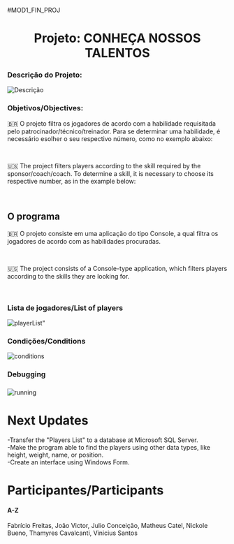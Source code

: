 #MOD1_FIN_PROJ

<h1 align="center"> Projeto: CONHEÇA NOSSOS TALENTOS </h1>


<div align="titulo" align="left">
  <h3>Descrição do Projeto:</h3>
</div>
 
<diV class="description">
  <img align="center" alt="Descrição" src="https://cdn.discordapp.com/attachments/966117479455809540/966129287482736660/Apresentacao_slide_1.png" widht:200px     height:150px> 
 </div>
  
<div class="titulo">
  <h3>Objetivos/Objectives:</h3>
  
   
<p>🇧🇷 O projeto filtra os jogadores de acordo com a habilidade requisitada pelo patrocinador/técnico/treinador. Para se determinar uma habilidade, é necessário esolher o seu respectivo número, como no exemplo abaixo:</p><br>
  
<p>🇺🇸 The project filters players according to the skill required by the sponsor/coach/coach. To determine a skill, it is necessary to choose its respective number, as in the example below:</p><br>
</div>

  <div class="title">
  <h2>O programa</h2>
  <p>🇧🇷 O projeto consiste em uma aplicação do tipo Console, a qual filtra os jogadores de acordo com as habilidades procuradas.</p><br>
  <p>🇺🇸 The project consists of a Console-type application, which filters players according to the skills they are looking for.</p><br>
  </div>
  
  <div class="players" align="left">
  <h3>Lista de jogadores/List of players</h3>
  </div>
  <img align="center" alt=playerList" src="https://cdn.discordapp.com/attachments/966117479455809540/966139686168977418/unknown.png"> 
  
  
  <div class="title"  align="left">
  <h3>Condições/Conditions</h3>
  </div>
  <img align="center" alt="conditions" src="https://cdn.discordapp.com/attachments/966117479455809540/966134466537979944/unknown.png"> 
  
                                                                                                                                     
  <div class="title"  align="left">
  <h3>Debugging<h3>
  </div>
  <img align="center" alt="running" src="https://cdn.discordapp.com/attachments/966117479455809540/966136724570927144/Hnet-image.gif">
  
  <h1>Next Updates</h1>
  <p>
  -Transfer the "Players List" to a database at Microsoft SQL Server.<br>
  -Make the program able to find the players using other data types, like height, weight, name, or position.<br>
  -Create an interface using Windows Form.<br>
  </p>  
  

  <h1>Participantes/Participants</h1><h4>A-Z</h4>
  <p>Fabrício Freitas, João Victor, Julio Conceição, Matheus Catel, Nickole Bueno, Thamyres Cavalcanti, Vinicius Santos</p>


